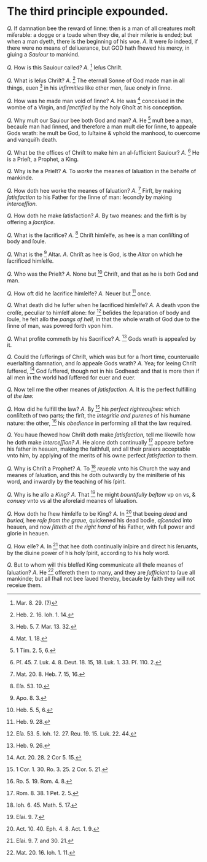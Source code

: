 # The third principle expounded.

*Q.* If damnation bee the reward of ſinne: then is a man of all creatures moſt miſerable: a dogge or a toade when they die, al their miſerie is ended; but when a man dyeth, there is the beginning of his woe.
*A.* It were ſo indeed, if there were no means of deliuerance, but GOD hath ſhewed his mercy, in giuing a *Sauiour* to mankind.

*Q.* How is this Sauiour called?
*A.* [^a] Ieſus Chriſt.

*Q.* What is Ieſus Chriſt?
*A.* [^b] The eternall Sonne of God made man in all things, euen [^c] in his *infirmities* like other men, ſaue onely in ſinne.

*Q.* How was he made man void of ſinne?
*A.* He was [^d] conceiued in the wombe of a Virgin, and *ſanctified* by the holy Ghoſt at his conception.

*Q.* Why muſt our Sauiour bee both God and man?
*A.* He [^e] muſt bee a man, becauſe man had ſinned, and therefore a man muſt die for ſinne, to appeaſe Gods wrath: he muſt be God, to ſuſtaine & vphold the manhood, to ouercome and vanquiſh death.

*Q.* What be the offices of Chriſt to make him an al-ſufficient Sauiour?
*A.* [^f] He is a Prieſt, a Prophet, a King.

*Q.* Why is he a Prieſt?
*A.* To *worke* the meanes of ſaluation in the behalfe of mankinde.

*Q.* How doth hee worke the meanes of ſaluation?
*A.* [^g] Firſt, by making *ſatisfaction* to his Father for the ſinne of man: ſecondly by making *interceſſion.*

*Q.* How doth he make ſatisfaction?
*A.* By two meanes: and the firſt is by offering a *ſacrifice.*

*Q.* What is the ſacrifice?
*A.* [^h] Chriſt himſelfe, as hee is a man conſiſting of body and ſoule.

*Q.* What is the [^i] Altar.
*A.* Chriſt as hee is God, is the *Altar* on which he ſacrificed himſelfe.

*Q.* Who was the Prieſt?
*A.* None but [^k] Chriſt, and that as he is both God and man.

*Q.* How oft did he ſacrifice himſelfe?
*A.* Neuer but [^l] once.

*Q.* What death did he ſuffer when he ſacrificed himſelfe?
*A.* A death vpon the croſſe, peculiar to himſelf alone: for [^m] beſides the ſeparation of body and ſoule, he felt alſo the *pangs of hell,* in that the whole wrath of God due to the ſinne of man, was powred forth vpon him.

*Q.* What profite commeth by his Sacrifice?
*A.* [^n] Gods wrath is appeaſed by it.

*Q.* Could the ſufferings of Chriſt, which was but for a ſhort time, counteruaile euerlaſting damnation, and ſo appeaſe Gods wrath?
*A.* Yea; for ſeeing Chriſt ſuffered, [^o] God ſuffered, though not in his Godhead: and that is more then if all men in the world had ſuffered for euer and euer.

*Q.* Now tell me the other meanes of *ſatisfaction.*
*A.* It is the perfect fulfilling of *the law.*

*Q.* How did he fulfill the law?
*A.* By [^p] his *perfect righteouſnes:* which conſiſteth of two parts; the firſt, the *integritie and purenes* of his humane nature: the other, [^q] his *obedience* in performing all that the law required.

*Q.* You haue ſhewed how Chriſt doth make *ſatisfaction,* tell me likewiſe how he doth make *interceſſion?*
*A.* He alone doth continually [^r] appeare before his father in heauen, making the faithfull, and all their praiers acceptable vnto him, by applying of the merits of his owne perfect *ſatisfaction* to them.

*Q.* Why is Chriſt a Prophet?
*A.* To [^s] *reueale* vnto his Church the way and meanes of ſaluation, and this he doth outwardly by the miniſterie of his word, and inwardly by the teaching of his ſpirit.

*Q.* Why is he alſo a *King?*
*A.* That [^t] he might *bountifully beſtow* vp on vs, & *conuey* vnto vs al the aforeſaid meanes of ſaluation.

*Q.* How doth he ſhew himſelfe to be King?
*A.* In [^u] that beeing *dead* and *buried,* hee *roſe from the graue,* quickened his dead bodie, *aſcended* into heauen, and now *ſitteth at the right hand* of his Father, with full power and glorie in heauen.

*Q.* How elſe?
*A.* In [^v] that hee doth continually inſpire and direct his ſeruants, by the diuine power of his holy ſpirit, according to his holy word.

*Q.* But to whom will this bleſſed King communicate all theſe meanes of ſaluation?
*A.* He [^w] offereth them to many, and they are *ſufficient* to ſaue all mankinde; but all ſhall not bee ſaued thereby, becauſe by faith they will not receiue them.

[^a]: Mar. 8. 29. (?)
[^b]: Heb. 2. 16. Ioh. 1. 14.
[^c]: Heb. 5. 7. Mar. 13. 32.
[^d]: Mat. 1. 18.
[^e]: 1 Tim. 2. 5, 6.
[^f]: Pſ. 45. 7. Luk. 4. 8. Deut. 18. 15, 18. Luk. 1. 33. Pſ. 110. 2.
[^g]: Mat. 20. 8. Heb. 7. 15, 16.
[^h]: Eſa. 53. 10.
[^i]: Apo. 8. 3.
[^k]: Heb. 5. 5, 6.
[^l]: Heb. 9. 28.
[^m]: Eſa. 53. 5. Ioh. 12. 27. Reu. 19. 15. Luk. 22. 44.
[^n]: Heb. 9. 26. 
[^o]: Act. 20. 28. 2 Cor 5. 15.
[^p]: 1 Cor. 1. 30. Ro. 3. 25. 2 Cor. 5. 21.
[^q]: Ro. 5. 19. Rom. 4. 8.
[^r]: Rom. 8. 38. 1 Pet. 2. 5.
[^ſ]: Ioh. 6. 45. Math. 5. 17.
[^t]: Eſai. 9. 7.
[^u]: Act. 10. 40. Eph. 4. 8. Act. 1. 9. 
[^v]: Eſai. 9. 7. and 30. 21.
[^w]: Mat. 20. 16. Ioh. 1. 11.